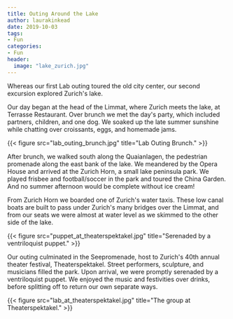 ```yaml
---
title: Outing Around the Lake
author: laurakinkead
date: 2019-10-03
tags: 
- Fun
categories:
- Fun
header: 
  image: "lake_zurich.jpg"
---
```


Whereas our first Lab outing toured the old city center, our second excursion explored Zurich's lake. 

Our day began at the head of the Limmat, where Zurich meets the lake, at Terrasse Restaurant. Over brunch we met the day's party, which included partners, children, and one dog. We soaked up the late summer sunshine while chatting over croissants, eggs, and homemade jams.

{{< figure src="lab_outing_brunch.jpg" title="Lab Outing Brunch." >}}

After brunch, we walked south along the Quaianlagen, the pedestrian promenade along the east bank of the lake. We meandered by the Opera House and arrived at the Zurich Horn, a small lake peninsula park. We played frisbee and football/soccer in the park and toured the China Garden. And no summer afternoon would be complete without ice cream!

From Zurich Horn we boarded one of Zurich's water taxis. These low canal boats are built to pass under Zurich's many bridges over the Limmat, and from our seats we were almost at water level as we skimmed to the other side of the lake.

{{< figure src="puppet_at_theaterspektakel.jpg" title="Serenaded by a ventriloquist puppet." >}}


Our outing culminated in the Seepromenade, host to Zurich's 40th annual theater festival, Theaterspektakel. Street performers, sculpture, and musicians filled the park. Upon arrival, we were promptly serenaded by a ventriloquist puppet. We enjoyed the music and festivities over drinks, before splitting off to return our own separate ways.

{{< figure src="lab_at_theaterspektakel.jpg" title="The group at Theaterspektakel." >}}
